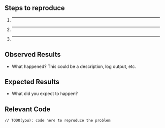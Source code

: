 ## Steps to reproduce

  1. _____
  2. _____
  3. _____

## Observed Results

  * What happened?  This could be a description, log output, etc.

## Expected Results

  * What did you expect to happen?

## Relevant Code

```
// TODO(you): code here to reproduce the problem
```
